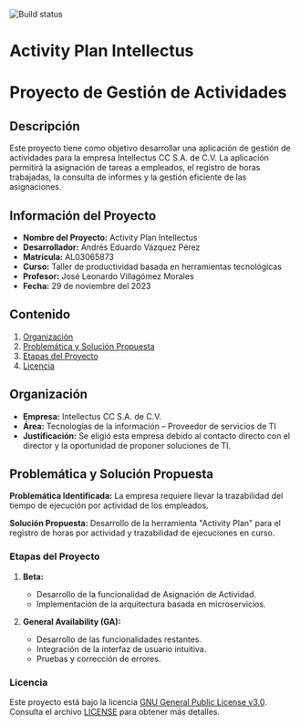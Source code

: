 ![Build status](https://app.travis-ci.com/andresvazquez/ActivityPlanIntellectus.svg?branch=master)
# Activity Plan Intellectus

# Proyecto de Gestión de Actividades

## Descripción

Este proyecto tiene como objetivo desarrollar una aplicación de gestión de actividades para la empresa Intellectus CC S.A. de C.V. La aplicación permitirá la asignación de tareas a empleados, el registro de horas trabajadas, la consulta de informes y la gestión eficiente de las asignaciones.

## Información del Proyecto

- **Nombre del Proyecto:** Activity Plan Intellectus
- **Desarrollador:** Andrés Eduardo Vázquez Pérez
- **Matrícula:** AL03065873
- **Curso:** Taller de productividad basada en herramientas tecnológicas
- **Profesor:** José Leonardo Villagómez Morales
- **Fecha:** 29 de noviembre del 2023

## Contenido

1. [Organización](#organización)
2. [Problemática y Solución Propuesta](#problemática-y-solución-propuesta)
3. [Etapas del Proyecto](#etapas-del-proyecto)
4. [Licencia](#licencia)

## Organización

- **Empresa:** Intellectus CC S.A. de C.V.
- **Área:** Tecnologías de la información – Proveedor de servicios de TI
- **Justificación:** Se eligió esta empresa debido al contacto directo con el director y la oportunidad de proponer soluciones de TI.

## Problemática y Solución Propuesta

**Problemática Identificada:** La empresa requiere llevar la trazabilidad del tiempo de ejecución por actividad de los empleados.

**Solución Propuesta:** Desarrollo de la herramienta "Activity Plan" para el registro de horas por actividad y trazabilidad de ejecuciones en curso.

### Etapas del Proyecto

1. **Beta:**
   - Desarrollo de la funcionalidad de Asignación de Actividad.
   - Implementación de la arquitectura basada en microservicios.

2. **General Availability (GA):**
   - Desarrollo de las funcionalidades restantes.
   - Integración de la interfaz de usuario intuitiva.
   - Pruebas y corrección de errores.

### Licencia

Este proyecto está bajo la licencia [GNU General Public License v3.0](LICENSE). Consulta el archivo [LICENSE](LICENSE) para obtener más detalles.

